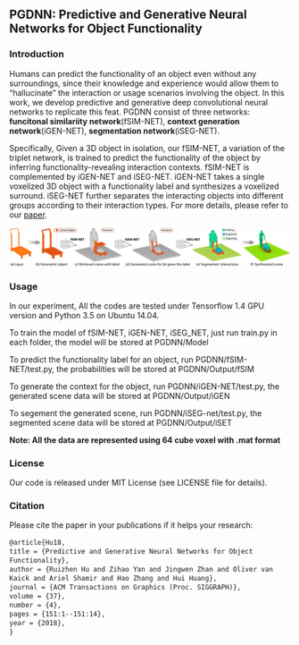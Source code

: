 ## PGDNN: Predictive and Generative Neural Networks for Object Functionality

### Introduction

Humans can predict the functionality of an object even without any surroundings, since their knowledge and experience would allow them to “hallucinate” the interaction or usage scenarios involving the object. In this work, we develop predictive and generative deep convolutional neural networks to replicate this feat.
PGDNN consist of three networks: **funcitonal similariity network**(fSIM-NET), **context generation network**(iGEN-NET), **segmentation network**(iSEG-NET).

Specifically, Given a 3D object in isolation, our fSIM-NET, a variation of the triplet network, is trained to predict the functionality of the object by inferring functionality-revealing interaction contexts. fSIM-NET is complemented by iGEN-NET and iSEG-NET. iGEN-NET takes a single voxelized 3D object with a functionality label and synthesizes a voxelized surround. iSEG-NET further separates the interacting objects into different groups according to their interaction types.
For more details, please refer to our [paper](http://www.cs.sfu.ca/~haoz/pubs/hu_sig18_icon4.pdf).

![overview](doc/overview.png)

### Usage

In our experiment, All the codes are tested under Tensorflow 1.4 GPU version and Python 3.5 on Ubuntu 14.04.

To train the model of fSIM-NET, iGEN-NET, iSEG_NET, just run train.py in each folder, the model will be stored at PGDNN/Model

To predict the functionality label for an object, run PGDNN/fSIM-NET/test.py, the probabilities will be stored at PGDNN/Output/fSIM

To generate the context for the object, run PGDNN/iGEN-NET/test.py, the generated scene data will be stored at PGDNN/Output/iGEN

To segement the generated scene, run PGDNN/iSEG-net/test.py, the segmented scene data will be stored at PGDNN/Output/iSET

**Note: All the data are represented using 64 cube voxel with .mat format**

### License
Our code is released under MIT License (see LICENSE file for details).

### Citation

Please cite the paper in your publications if it helps your research:
```
@article{Hu18,
title = {Predictive and Generative Neural Networks for Object Functionality},
author = {Ruizhen Hu and Zihao Yan and Jingwen Zhan and Oliver van Kaick and Ariel Shamir and Hao Zhang and Hui Huang},
journal = {ACM Transactions on Graphics (Proc. SIGGRAPH)},
volume = {37},
number = {4},
pages = {151:1--151:14},  
year = {2018},
}
```
